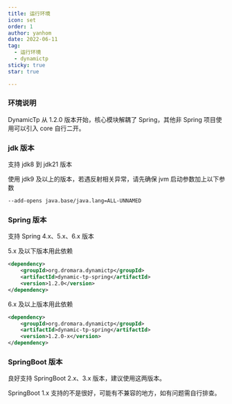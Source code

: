 ```yaml
---
title: 运行环境
icon: set
order: 1
author: yanhom
date: 2022-06-11
tag:
  - 运行环境
  - dynamictp
sticky: true
star: true

---
```


### 环境说明

DynamicTp 从 1.2.0 版本开始，核心模块解耦了 Spring，其他非 Spring 项目使用可以引入 core 自行二开。

### jdk 版本

支持 jdk8 到 jdk21 版本

使用 jdk9 及以上的版本，若遇反射相关异常，请先确保 jvm 启动参数加上以下参数

```bash
--add-opens java.base/java.lang=ALL-UNNAMED
```

### Spring 版本

支持 Spring 4.x、5.x、6.x 版本

5.x 及以下版本用此依赖

```xml
<dependency>
    <groupId>org.dromara.dynamictp</groupId>
    <artifactId>dynamic-tp-spring</artifactId>
    <version>1.2.0</version>
</dependency>
```
6.x 及以上版本用此依赖

```xml
<dependency>
    <groupId>org.dromara.dynamictp</groupId>
    <artifactId>dynamic-tp-spring</artifactId>
    <version>1.2.0-x</version>
</dependency>
```

### SpringBoot 版本

良好支持 SpringBoot 2.x、3.x 版本，建议使用这两版本。

SpringBoot 1.x 支持的不是很好，可能有不兼容的地方，如有问题需自行排查。

